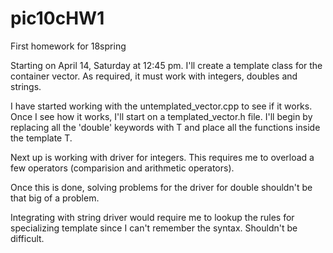 # pic10cHW1
First homework for 18spring

Starting on April 14, Saturday at 12:45 pm. I'll create a template class for the container vector. As required, it must work with integers, doubles and strings.

I have started working with the untemplated_vector.cpp to see if it works. Once I see how it works, I'll start on a templated_vector.h file. I'll begin by replacing all the 'double' keywords with T and place all the functions inside the template T.

Next up is working with driver for integers. This requires me to overload a few operators (comparision and arithmetic operators).

Once this is done, solving problems for the driver for double shouldn't be that big of a problem.

Integrating with string driver would require me to lookup the rules for specializing template since I can't remember the syntax. Shouldn't be difficult.